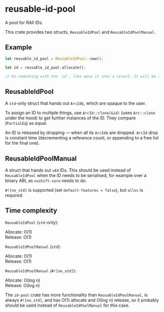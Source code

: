 # reusable-id-pool

A pool for RAII IDs.

This crate provides two structs, `ReusableIdPool` and `ReusableIdPoolManual`.

## Example

```rust
let reusable_id_pool = ReusableIdPool::new();

let id = reusable_id_pool.allocate();

// Do something with the `id`, like move it into a struct. It will be returned to the pool when it is dropped.
```

## ReusableIdPool

A `std`-only struct that hands out `ArcId`s, which are opaque to the user.

To assign an ID to multiple things, use `ArcId::clone(&id)` (uses `Arc::clone` under the hood) to get further instances of the ID. They compare (`PartialEq`) as equal.

An ID is released by dropping — when all its `ArcId`s are dropped. `ArcId` drop is constant time (decrementing a reference count, or appending to a free list for the final one).

## ReusableIdPoolManual

A struct that hands out `u64` IDs. This should be used instead of `ReusableIdPool` when the ID needs to be serialised, for example over a binary ABI, as `nushift-core` needs to do.

`#![no_std]` is supported (set `default-features = false`), but `alloc` is required.

## Time complexity

`ReusableIdPool` (`std`-only):

Allocate: O(1)\
Release: O(1)

`ReusableIdPoolManual` (`std`):

Allocate: O(1)\
Release: O(1)

`ReusableIdPoolManual` (`#![no_std]`):

Allocate: O(log n)\
Release: O(log n)

The `id-pool` crate has more functionality than `ReusableIdPoolManual`, is always `#![no_std]`, and has O(1) allocate and O(log n) release, so it probably should be used instead of `ReusableIdPoolManual` for this case.
